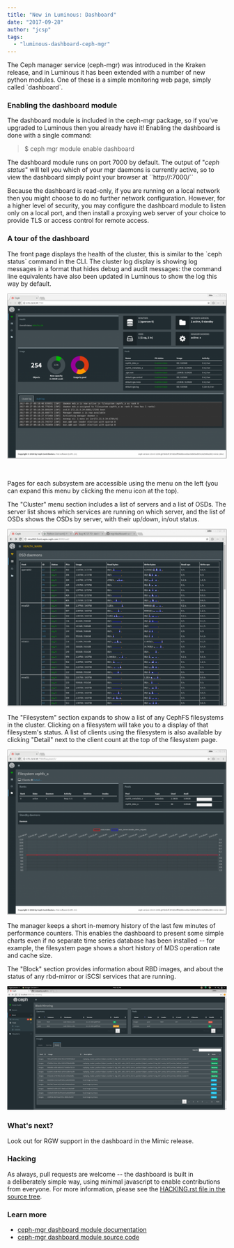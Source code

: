 ```yaml
---
title: "New in Luminous: Dashboard"
date: "2017-09-28"
author: "jcsp"
tags: 
  - "luminous-dashboard-ceph-mgr"
---
```


The Ceph manager service (ceph-mgr) was introduced in the Kraken release, and in Luminous it has been extended with a number of new python modules. One of these is a simple monitoring web page, simply called \`dashboard\`.

### Enabling the dashboard module

The dashboard module is included in the ceph-mgr package, so if you've upgraded to Luminous then you already have it! Enabling the dashboard is done with a single command:

> $ ceph mgr module enable dashboard

The dashboard module runs on port 7000 by default. The output of "_ceph status_" will tell you which of your mgr daemons is currently active, so to view the dashboard simply point your browser at \`\`http://<active mgr host>:7000/\`\`

Because the dashboard is read-only, if you are running on a local network then you might choose to do no further network configuration. However, for a higher level of security, you may configure the dashboard module to listen only on a local port, and then install a proxying web server of your choice to provide TLS or access control for remote access.

### A tour of the dashboard

The front page displays the health of the cluster, this is similar to the \`ceph status\` command in the CLI. The cluster log display is showing log messages in a format that hides debug and audit messages: the command line equivalents have also been updated in Luminous to show the log this way by default.

[![](images/dashboard_frontpage-1024x768.png)](http://ceph.com/wp-content/uploads/2017/09/dashboard_frontpage.png)

 

Pages for each subsystem are accessible using the menu on the left (you can expand this menu by clicking the menu icon at the top).

The "Cluster" menu section includes a list of servers and a list of OSDs. The server list shows which services are running on which server, and the list of OSDs shows the OSDs by server, with their up/down, in/out status.

[![](images/dashboard_osd_list-1024x825.png)](http://ceph.com/wp-content/uploads/2017/09/dashboard_osd_list.png)

The "Filesystem" section expands to show a list of any CephFS filesystems in the cluster. Clicking on a filesystem will take you to a display of that filesystem's status. A list of clients using the filesystem is also available by clicking "Detail" next to the client count at the top of the filesystem page.

[![](images/dashboard_filesystem-1024x768.png)](http://ceph.com/wp-content/uploads/2017/09/dashboard_filesystem.png)

The manager keeps a short in-memory history of the last few minutes of performance counters. This enables the dashboard to present some simple charts even if no separate time series database has been installed -- for example, the filesystem page shows a short history of MDS operation rate and cache size.

The "Block" section provides information about RBD images, and about the status of any rbd-mirror or iSCSI services that are running.

[![](images/dashboard_rbd-1024x576.png)](http://ceph.com/wp-content/uploads/2017/09/dashboard_rbd.png)

### What's next?

Look out for RGW support in the dashboard in the Mimic release.

### Hacking

As always, pull requests are welcome -- the dashboard is built in a deliberately simple way, using minimal javascript to enable contributions from everyone. For more information, please see the [HACKING.rst file in the source tree](https://github.com/ceph/ceph/blob/master/src/pybind/mgr/dashboard/HACKING.rst).

### Learn more

- [ceph-mgr dashboard module documentation](http://docs.ceph.com/docs/master/mgr/dashboard/)
- [ceph-mgr dashboard module source code](https://github.com/ceph/ceph/tree/master/src/pybind/mgr/dashboard)
